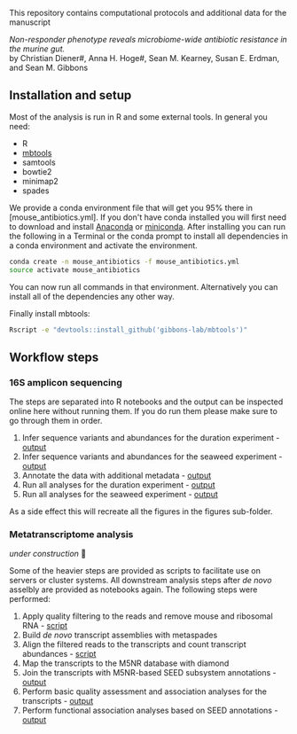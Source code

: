 This repository contains computational protocols and additional data
for the manuscript

*Non-responder phenotype reveals microbiome-wide antibiotic resistance in the murine gut.*<br>
by Christian Diener#, Anna H. Hoge#, Sean M. Kearney, Susan E. Erdman, and Sean M. Gibbons

## Installation and setup

Most of the analysis is run in R and some external tools. In general you need:

- R
- [mbtools](https://github.com/gibbons-lab/mbtools)
- samtools
- bowtie2
- minimap2
- spades

We provide a conda environment file that will get you 95% there in [mouse_antibiotics.yml]. If you don't have
conda installed you will first need to download and install [Anaconda](https://www.anaconda.com/distribution/) or [miniconda](https://docs.conda.io/en/latest/miniconda.html). After installing you can run the following in a Terminal
or the conda prompt to install all dependencies in a conda environment and activate the environment.

```bash
conda create -n mouse_antibiotics -f mouse_antibiotics.yml
source activate mouse_antibiotics
```

You can now run all commands in that environment. Alternatively you can install all of the dependencies 
any other way. 

Finally install mbtools:

```bash
Rscript -e "devtools::install_github('gibbons-lab/mbtools')"
```

## Workflow steps

### 16S amplicon sequencing

The steps are separated into R notebooks and the output can be inspected online here without running them.
If you do run them please make sure to go through them in order.

1. Infer sequence variants and abundances for the duration experiment - [output](https://gibbons-lab.github.io/mouse_antibiotics/asvs_duration.nb.html)
2. Infer sequence variants and abundances for the seaweed experiment - [output](https://gibbons-lab.github.io/mouse_antibiotics/asvs_seaweed.nb.html)
3. Annotate the data with additional metadata - [output](https://gibbons-lab.github.io/mouse_antibiotics/preprocessing.nb.html)
4. Run all analyses for the duration experiment - [output](https://gibbons-lab.github.io/mouse_antibiotics/duration.nb.html)
5. Run all analyses for the seaweed experiment - [output](https://gibbons-lab.github.io/mouse_antibiotics/seaweed.nb.html) 

As a side effect this will recreate all the figures in the figures sub-folder.

### Metatranscriptome analysis

*under construction* :construction:

Some of the heavier steps are provided as scripts to facilitate use on servers or cluster
systems. All downstream analysis steps after *de novo* asselbly are provided as notebooks 
again. The following steps were performed:

1. Apply quality filtering to the reads and remove mouse and ribosomal RNA - [script](preprocess_rnaseq.R)
2. Build *de novo* transcript assemblies with metaspades
3. Align the filtered reads to the transcripts and count transcript abundances - [script](txcount.R)
4. Map the transcripts to the M5NR database with diamond
5. Join the transcripts with M5NR-based SEED subsystem annotations - [output](https://gibbons-lab.github.io/mouse_antibiotics/annotations.nb.html)
6. Perform basic quality assessment and association analyses for the transcripts - [output](https://gibbons-lab.github.io/mouse_antibiotics/transcripts.nb.html)
7. Perform functional association analyses based on SEED annotations - [output](https://gibbons-lab.github.io/mouse_antibiotics/functional.nb.html)